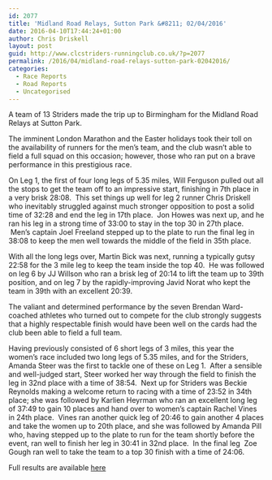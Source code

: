 ```yaml
---
id: 2077
title: 'Midland Road Relays, Sutton Park &#8211; 02/04/2016'
date: 2016-04-10T17:44:24+01:00
author: Chris Driskell
layout: post
guid: http://www.clcstriders-runningclub.co.uk/?p=2077
permalink: /2016/04/midland-road-relays-sutton-park-02042016/
categories:
  - Race Reports
  - Road Reports
  - Uncategorised
---
```

A team of 13 Striders made the trip up to Birmingham for the Midland Road Relays at Sutton Park.

The imminent London Marathon and the Easter holidays took their toll on the availability of runners for the men&#8217;s team, and the club wasn&#8217;t able to field a full squad on this occasion; however, those who ran put on a brave performance in this prestigious race.

On Leg 1, the first of four long legs of 5.35 miles, Will Ferguson pulled out all the stops to get the team off to an impressive start, finishing in 7th place in a very brisk 28:08.  This set things up well for leg 2 runner Chris Driskell who inevitably struggled against much stronger opposition to post a solid time of 32:28 and end the leg in 17th place.  Jon Howes was next up, and he ran his leg in a strong time of 33:00 to stay in the top 30 in 27th place.  Men&#8217;s captain Joel Freeland stepped up to the plate to run the final leg in 38:08 to keep the men well towards the middle of the field in 35th place.

With all the long legs over, Martin Bick was next, running a typically gutsy 22:58 for the 3 mile leg to keep the team inside the top 40.  He was followed on leg 6 by JJ Willson who ran a brisk leg of 20:14 to lift the team up to 39th position, and on leg 7 by the rapidly-improving Javid Norat who kept the team in 39th with an excellent 20:39.

The valiant and determined performance by the seven Brendan Ward-coached athletes who turned out to compete for the club strongly suggests that a highly respectable finish would have been well on the cards had the club been able to field a full team.

Having previously consisted of 6 short legs of 3 miles, this year the women&#8217;s race included two long legs of 5.35 miles, and for the Striders, Amanda Steer was the first to tackle one of these on Leg 1.  After a sensible and well-judged start, Steer worked her way through the field to finish the leg in 32nd place with a time of 38:54.  Next up for Striders was Beckie Reynolds making a welcome return to racing with a time of 23:52 in 34th place; she was followed by Karlien Heyrman who ran an excellent long leg of 37:49 to gain 10 places and hand over to women&#8217;s captain Rachel Vines in 24th place.  Vines ran another quick leg of 20:46 to gain another 4 places and take the women up to 20th place, and she was followed by Amanda Pill who, having stepped up to the plate to run for the team shortly before the event, ran well to finish her leg in 30:41 in 32nd place.  In the final leg  Zoe Gough ran well to take the team to a top 30 finish with a time of 24:06.

Full results are available [here](http://www.race-results.co.uk/results/2016/)

&nbsp;